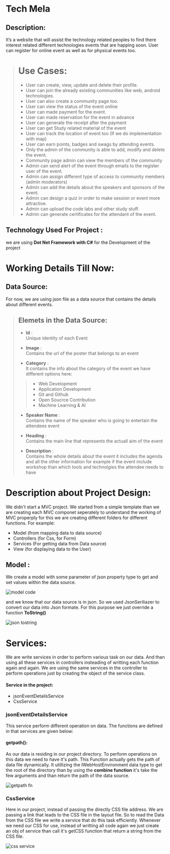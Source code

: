 # Tech Mela 

## Description: 
It’s a website that will assist the technology related peoples to find there 
interest related different technologies events that are happing soon. User 
can register for online event as well as for physical events too. 

> # Use Cases:
> 
> 
> - User can create, view, update and delete their profile. 
> - User can join the already existing communities like web, android technologies. 
> - User can also create a community page too. 
> - User can view the status of the event online 
> - User can made payment for the event. 
> - User can made reservation for the event in advance 
> - User can generate the receipt after the payment 
> - User can get Study related material of the event 
> - User can track the location of event too (If we do implementation with map) 
> - User can earn points, badges and swags by attending events. 
> - Only the admin of the community is able to add, modify and delete the event. 
> - Community page admin can view the members of the community 
> - Admin can send alert of the event through emails to the register user of the event. 
> - Admin can assign different type of access to community members (admin moderators) 
> - Admin can add the details about the speakers and sponsors of the event. 
> - Admin can design a quiz in order to make session or event more attractive. 
> - Admin can upload the code labs and other study stuff. 
> - Admin can generate certificates for the attendant of the event. 



## Technology Used For Project :
we are using **Dot Net Framework with C#** for the Development of the project



# Working Details Till Now:

## Data Source:
For now, we are using json file as a data source that contains the details about different events.
> ## Elemets in the Data Source:
>
> - **Id** :<br>
> Unique identity of each Event
>
> - **Image** :<br>
> Contains the url of the poster that belongs to an event 
>
> - **Category** :<br>
> It contains the info about the category of the event we have different options here:
>
>>   - Web Development
>>   - Application Development 
>>   - Git and Github
>>   - Open Soucrce Contribution
>>   - Machine Learning & AI
>
> - **Speaker Name** :<br>
> Contains the name of the speaker who is going to entertain the attendees event 
>
> - **Heading** :<br>
> Contains the main line that represents the actuall aim of the event
>
> - **Description** :<br>
> Contains the whole details about the event it includes the agenda and all the other information for example if the event include workshop than which tools and
> technolgies the attendee needs to have


# Description about Project Design:

We didn't start a MVC project. We started from a simple template than we are creating each MVC componet seperately to understand the working of MVC properply for this
we are creating different folders for different functions. For example:
- Model (from mapping data to data source)
- Controllers (for Css, for Form)
- Services (For getting data from Data source)
- View (for displaying data to the User)

## Model :
We create a model with some parameter of json property type to get and set values within the data source.

![model code](https://user-images.githubusercontent.com/92606737/198924509-9226e465-e364-4128-88c5-513a77f60ab9.PNG)


and we know that our data source is in json. So we used JsonSeriliazer to convert our data into Json formate. For this purpose we just override a function 
**ToString()**


![json tostring](https://user-images.githubusercontent.com/92606737/198924839-2056c8f2-016a-40bb-8d12-8e1c7b7e3c18.PNG)


# Services:
We are write services in order to perform various task on our data. And than using all these services in controllers insteading of writting each function again and again. We are using the same services in the controller to perform operations just by creating the object of the service class.
#### Service in the project:
- jsonEventDetailsService
- CssService

### jsonEventDetailsService
This service perform different operation on data. The functions are defined in that services are given below:
#### getpath():
As our data is residing in our project directory. To perform operations on this data we need to have it's path. This Function actually gets the path of data file dynamically. It utillizing the  IWebHostEnvironment data type to get the root of the directory than by using the __combine function__ it's take the few arguments and than return the path of the data source.

![getpath fn](https://user-images.githubusercontent.com/92606737/199370155-59f03e05-0fbf-4514-acf8-67b30a159805.PNG)


### CssService
Here in our project, instead of passing the directly CSS file address. We are passing a link that leads to the CSS file in the layout file. So to read the Data from the CSS file we write a service that do this task efficiently. Whenever we need our CSS for use, instead of writting all code again we just create an obj of service than call it's getCSS function that return a string from the CSS file.


![css service](https://user-images.githubusercontent.com/92606737/199659439-63b7d981-b996-4ccd-be35-5eb7d988470d.PNG)
